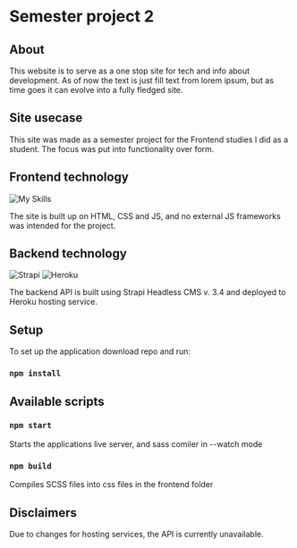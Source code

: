 # Semester project 2

## About

This website is to serve as a one stop site for tech and info about development.
As of now the text is just fill text from lorem ipsum, but as time goes it can evolve into a fully fledged site.

## Site usecase
This site was made as a semester project for the Frontend studies I did as a student. The focus was put into functionality over form.

## Frontend technology
![My Skills](https://skillicons.dev/icons?i=html,scss,js)

The site is built up on HTML, CSS and JS, and no external JS frameworks was intended for the project.

## Backend technology
![Strapi](https://img.shields.io/badge/strapi-%232E7EEA.svg?style=for-the-badge&logo=strapi&logoColor=white)
![Heroku](https://img.shields.io/badge/heroku-%23430098.svg?style=for-the-badge&logo=heroku&logoColor=white)

The backend API is built using Strapi Headless CMS v. 3.4 and deployed to Heroku hosting service.
## Setup

To set up the application download repo and run:
### `npm install`


## Available scripts

### `npm start`
Starts the applications live server, and sass comiler in --watch mode

### `npm build`
Compiles SCSS files into css files in the frontend folder

## Disclaimers
Due to changes for hosting services, the API is currently unavailable.
